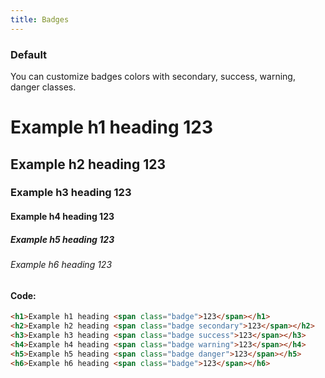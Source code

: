 ```yaml
---
title: Badges
---
```

### Default

You can customize badges colors with secondary, success, warning, danger classes.

# Example h1 heading <span class="badge">123</span>

## Example h2 heading <span class="badge secondary">123</span>

### Example h3 heading <span class="badge success">123</span>

#### Example h4 heading <span class="badge warning">123</span>

##### Example h5 heading <span class="badge danger">123</span>

###### Example h6 heading <span class="badge">123</span>

#### Code:

```html
<h1>Example h1 heading <span class="badge">123</span></h1>
<h2>Example h2 heading <span class="badge secondary">123</span></h2>
<h3>Example h3 heading <span class="badge success">123</span></h3>
<h4>Example h4 heading <span class="badge warning">123</span></h4>
<h5>Example h5 heading <span class="badge danger">123</span></h5>
<h6>Example h6 heading <span class="badge">123</span></h6>
```

